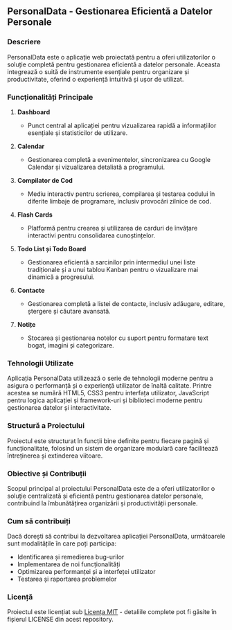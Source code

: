 ## PersonalData - Gestionarea Eficientă a Datelor Personale

### Descriere

PersonalData este o aplicație web proiectată pentru a oferi utilizatorilor o soluție completă pentru gestionarea eficientă a datelor personale. Aceasta integrează o suită de instrumente esențiale pentru organizare și productivitate, oferind o experiență intuitivă și ușor de utilizat.

### Funcționalități Principale

1. **Dashboard**
   - Punct central al aplicației pentru vizualizarea rapidă a informațiilor esențiale și statisticilor de utilizare.

2. **Calendar**
   - Gestionarea completă a evenimentelor, sincronizarea cu Google Calendar și vizualizarea detaliată a programului.

3. **Compilator de Cod**
   - Mediu interactiv pentru scrierea, compilarea și testarea codului în diferite limbaje de programare, inclusiv provocări zilnice de cod.

4. **Flash Cards**
   - Platformă pentru crearea și utilizarea de carduri de învățare interactivi pentru consolidarea cunoștințelor.

5. **Todo List și Todo Board**
   - Gestionarea eficientă a sarcinilor prin intermediul unei liste tradiționale și a unui tablou Kanban pentru o vizualizare mai dinamică a progresului.

6. **Contacte**
   - Gestionarea completă a listei de contacte, inclusiv adăugare, editare, ștergere și căutare avansată.

7. **Notițe**
   - Stocarea și gestionarea notelor cu suport pentru formatare text bogat, imagini și categorizare.

### Tehnologii Utilizate

Aplicația PersonalData utilizează o serie de tehnologii moderne pentru a asigura o performanță și o experiență utilizator de înaltă calitate. Printre acestea se numără HTML5, CSS3 pentru interfața utilizator, JavaScript pentru logica aplicației și framework-uri și biblioteci moderne pentru gestionarea datelor și interactivitate.

### Structură a Proiectului

Proiectul este structurat în funcții bine definite pentru fiecare pagină și funcționalitate, folosind un sistem de organizare modulară care facilitează întreținerea și extinderea viitoare.

### Obiective și Contribuții

Scopul principal al proiectului PersonalData este de a oferi utilizatorilor o soluție centralizată și eficientă pentru gestionarea datelor personale, contribuind la îmbunătățirea organizării și productivității personale.

### Cum să contribuiți

Dacă dorești să contribui la dezvoltarea aplicației PersonalData, următoarele sunt modalitățile în care poți participa:
- Identificarea și remedierea bug-urilor
- Implementarea de noi funcționalități
- Optimizarea performanței și a interfeței utilizator
- Testarea și raportarea problemelor

### Licență

Proiectul este licențiat sub [Licența MIT](https://opensource.org/licenses/MIT) - detaliile complete pot fi găsite în fișierul LICENSE din acest repository.